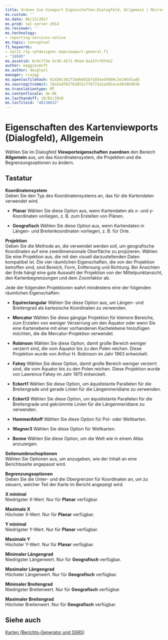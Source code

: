 ```yaml
---
title: Ordnen Sie Viewport Eigenschaften-Dialogfeld, Allgemein | Microsoft-Dokumentation
ms.custom: ''
ms.date: 06/13/2017
ms.prod: sql-server-2014
ms.reviewer: ''
ms.technology:
- reporting-services-native
ms.topic: conceptual
f1_keywords:
- sql12.rtp.rptdesigner.mapviewport.general.f1
- "10505"
ms.assetid: 6c9c773e-5c56-4571-95ed-8a157cfdfe52
author: maggiesmsft
ms.author: douglasl
manager: craigg
ms.openlocfilehash: 62d20c36271bd6dd1bfa591edf606c3e295d1adb
ms.sourcegitcommit: 3da2edf82763852cff6772a1a282ace3034b4936
ms.translationtype: MT
ms.contentlocale: de-DE
ms.lasthandoff: 10/02/2018
ms.locfileid: "48138632"
---
```

# <a name="map-viewport-properties-dialog-box-general"></a>Eigenschaften des Kartenviewports (Dialogfeld), Allgemein
  Wählen Sie im Dialogfeld **Viewporteigenschaften zuordnen** den Bereich **Allgemein** aus, um das Koordinatensystem, die Projektion und die Begrenzungsoptionen zu ändern.  
  
## <a name="options"></a>Tastatur  
 **Koordinatensystem**  
 Geben Sie den Typ des Koordinatensystems an, das für die Kartendaten verwendet wird.  
  
-   **Planar** Wählen Sie diese Option aus, wenn Kartendaten als x- und y-Koordinaten vorliegen, z. B. zum Erstellen von Plänen.  
  
-   **Geografisch** Wählen Sie diese Option aus, wenn Kartendaten in Längen- und Breitenkoordinaten vorliegen, z. B. für Orte.  
  
 **Projektion**  
 Geben Sie die Methode an, die verwendet werden soll, um geografische Koordinaten auf eine zweidimensionale Oberfläche zu projizieren. Wählen Sie eine Projektion aus, die mit den visuell darzustellenden Daten kompatibel ist. Die vier räumlichen Eigenschaften, die von der Projektion betroffen sind, sind Bereich, Form, Entfernung und Richtung. Bei Ansichten der Erde hängt eine gute Auswahl der Projektion von der Mittelpunktansicht, den Kartenbegrenzungen und dem Zoomfaktor ab.  
  
 Jede der folgenden Projektionen wahrt mindestens eine der folgenden räumlichen Eigenschaften:  
  
-   **Equirectangular** Wählen Sie diese Option aus, um Längen- und Breitengrad als kartesische Koordinaten zu verwenden.  
  
-   **Mercator** Wählen Sie diese gängige Projektion für kleinere Bereiche, zum Erzielen von weniger Verzerrung um den Äquator oder wenn Sie eine Kartenebene mit einer vorhandenen Kachelebene hinzufügen möchten, die die Mercator-Projektion verwendet.  
  
-   **Robinson** Wählen Sie diese Option, damit große Bereich weniger verzerrt sind, die vom Äquator bis zu den Polen reichen. Diese Projektion wurde von Arthur H. Robinson im Jahr 1963 entwickelt.  
  
-   **Fahey** Wählen Sie diese Option, damit große Bereich weniger verzerrt sind, die vom Äquator bis zu den Polen reichen. Diese Projektion wurde von Lawrence Fahey im Jahr 1975 entwickelt.  
  
-   **Eckert1** Wählen Sie diese Option, um äquidistante Parallelen für die Breitengrade und gerade Linien für die Längenmeridiane zu verwenden.  
  
-   **Eckert3** Wählen Sie diese Option, um äquidistante Parallelen für die Breitengrade und gekrümmte Linien für die Längenmeridiane zu verwenden.  
  
-   **HammerAitoff** Wählen Sie diese Option für Pol- oder Weltkarten.  
  
-   **Wagner3** Wählen Sie diese Option für Weltkarten.  
  
-   **Bonne** Wählen Sie diese Option, um die Welt wie in einem Atlas anzuzeigen.  
  
 **Seitenumbruchoptionen**  
 Wählen Sie Optionen aus, um anzugeben, wie der Inhalt an eine Berichtsseite angepasst wird.  
  
 **Begrenzungsoptionen**  
 Geben Sie die Unter- und die Obergrenzen für Koordinaten an, um zu steuern, welcher Teil der Karte im Bericht angezeigt wird.  
  
 **X minimal**  
 Niedrigster X-Wert. Nur für **Planar** verfügbar.  
  
 **Maximale X**  
 Höchster X-Wert. Nur für **Planar** verfügbar.  
  
 **Y minimal**  
 Niedrigster Y-Wert. Nur für **Planar** verfügbar.  
  
 **Maximale Y**  
 Höchster Y-Wert. Nur für **Planar** verfügbar.  
  
 **Minimaler Längengrad**  
 Niedrigster Längenwert. Nur für **Geografisch** verfügbar.  
  
 **Maximaler Längengrad**  
 Höchster Längenwert. Nur für **Geografisch** verfügbar.  
  
 **Minimaler Breitengrad**  
 Niedrigster Breitenwert. Nur für **Geografisch** verfügbar.  
  
 **Maximaler Breitengrad**  
 Höchster Breitenwert. Nur für **Geografisch** verfügbar.  
  
## <a name="see-also"></a>Siehe auch  
 [Karten &#40;Berichts-Generator und SSRS&#41;](report-design/maps-report-builder-and-ssrs.md)  
  
  
